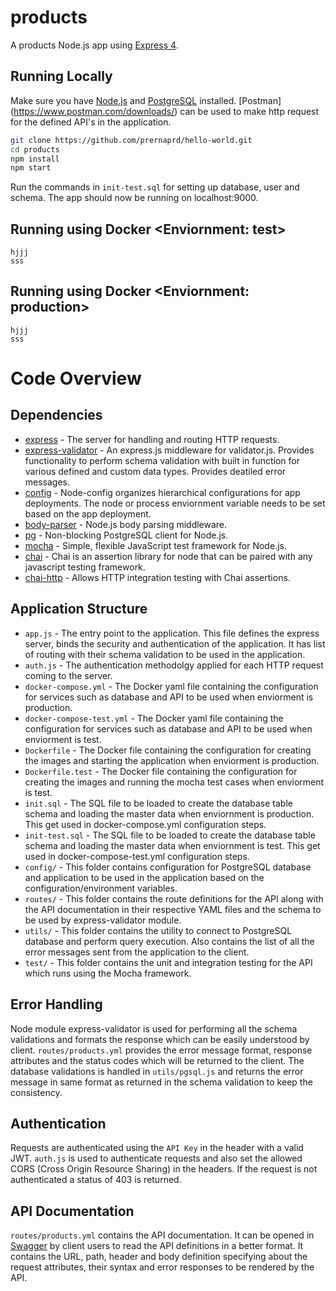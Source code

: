 # products

A products Node.js app using [Express 4](http://expressjs.com/).

## Running Locally

Make sure you have [Node.js](http://nodejs.org/) and [PostgreSQL](https://www.postgresql.org/download/) installed. [Postman] (https://www.postman.com/downloads/) can be used to make http request for the defined API's in the application.

```sh
git clone https://github.com/prernaprd/hello-world.git
cd products
npm install
npm start
```

Run the commands in `init-test.sql` for setting up database, user and schema. The app should now be running on localhost:9000. 


## Running using Docker <Enviornment: test>

```
hjjj
sss
```

## Running using Docker <Enviornment: production>

```
hjjj
sss
```

# Code Overview

## Dependencies

- [express](https://github.com/expressjs/express) - The server for handling and routing HTTP requests.
- [express-validator](https://github.com/express-validator) - An express.js middleware for validator.js. Provides functionality to perform schema validation with built in function for various defined and custom data types. Provides deatiled error messages.
- [config](https://github.com/lorenwest/node-config) - Node-config organizes hierarchical configurations for app deployments. The node or process enviornment variable needs to be set based on the app deployment.
- [body-parser](https://github.com/expressjs/body-parser) - Node.js body parsing middleware. 
- [pg](https://github.com/brianc/node-postgres) - Non-blocking PostgreSQL client for Node.js.
- [mocha](https://github.com/mochajs/mocha) - Simple, flexible JavaScript test framework for Node.js.
- [chai](https://github.com/chaijs/chai) - Chai is an assertion library for node that can be paired with any javascript testing framework.
- [chai-http](https://github.com/chaijs/chai) - Allows HTTP integration testing with Chai assertions.

## Application Structure

- `app.js` - The entry point to the application. This file defines the express server, binds the security and authentication of the application. It has list of routing with their schema validation to be used in the application.
- `auth.js` - The authentication methodolgy applied for each HTTP request coming to the server.
- `docker-compose.yml` - The Docker yaml file containing the configuration for services such as database and API to be used when enviorment is production.
- `docker-compose-test.yml` - The Docker yaml file containing the configuration for services such as database and API to be used when enviorment is test.
- `Dockerfile` - The Docker file containing the configuration for creating the images and starting the application when enviorment is production.
- `Dockerfile.test` - The Docker file containing the configuration for creating the images and running the mocha test cases when enviorment is test.
- `init.sql` - The SQL file to be loaded to create the database table schema and loading the master data when enviornment is production. This get used in docker-compose.yml configuration steps.
- `init-test.sql` - The SQL file to be loaded to create the database table schema and loading the master data when enviornment is test. This get used in docker-compose-test.yml configuration steps.
- `config/` - This folder contains configuration for PostgreSQL database and application to be used in the application based on the configuration/environment variables.
- `routes/` - This folder contains the route definitions for the API along with the API documentation in their respective YAML files and the schema to be used by express-validator module.
- `utils/` - This folder contains the utility to connect to PostgreSQL database and perform query execution. Also contains the list of all the error messages sent from the application to the client.
- `test/` - This folder contains the unit and integration testing for the API which runs using the Mocha framework.

## Error Handling

Node module express-validator is used for performing all the schema validations and formats the response which can be easily understood by client. `routes/products.yml` provides the error message format, response attributes and the status codes which will be returned to the client. The database validations is handled in `utils/pgsql.js` and returns the error message in same format as returned in the schema validation to keep the consistency.

## Authentication

Requests are authenticated using the `API Key` in the header with a valid JWT. `auth.js` is used to authenticate requests and also set the allowed CORS (Cross Origin Resource Sharing) in the headers. If the request is not authenticated a status of 403 is returned.

## API Documentation

`routes/products.yml` contains the API documentation. It can be opened in [Swagger](https://editor.swagger.io/) by client users to read the API definitions in a better format. It contains the URL, path, header and body definition specifying about the request attributes, their syntax and error responses to be rendered by the API.

<br />

